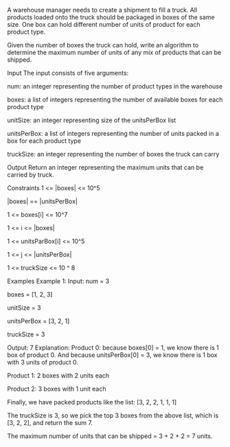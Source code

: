 A warehouse manager needs to create a shipment to fill a truck. All products loaded onto the truck should be packaged in boxes of the same size. One box can hold different number of units of product for each product type.

Given the number of boxes the truck can hold, write an algorithm to determine the maximum number of units of any mix of products that can be shipped.

Input
The input consists of five arguments:

num: an integer representing the number of product types in the warehouse

boxes: a list of integers representing the number of available boxes for each product type

unitSize: an integer representing size of the unitsPerBox list

unitsPerBox: a list of integers representing the number of units packed in a box for each product type

truckSize: an integer representing the number of boxes the truck can carry

Output
Return an integer representing the maximum units that can be carried by truck.

Constraints
1 <= |boxes| <= 10^5

|boxes| == |unitsPerBox|

1 <= boxes[i] <= 10^7

1 <= i <= |boxes|

1 <= unitsParBox[i] <= 10^5

1 <= j <= |unitsPerBox|

1 <= truckSize <= 10 ^ 8

Examples
Example 1:
Input:
num = 3

boxes = [1, 2, 3]

unitSize = 3

unitsPerBox = [3, 2, 1]

truckSize = 3

Output: 7
Explanation:
Product 0: because boxes[0] = 1, we know there is 1 box of product 0. And because unitsPerBox[0] = 3, we know there is 1 box with 3 units of product 0.

Product 1: 2 boxes with 2 units each

Product 2: 3 boxes with 1 unit each

Finally, we have packed products like the list: [3, 2, 2, 1, 1, 1]

The truckSize is 3, so we pick the top 3 boxes from the above list, which is [3, 2, 2], and return the sum 7.

The maximum number of units that can be shipped = 3 + 2 + 2 = 7 units.